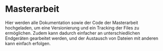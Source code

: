 # Masterarbeit
Hier werden alle Dokumentation sowie der Code der Masterarbeit hochgeladen, um eine Versionierung und ein Tracking der Files zu ermöglichen. 
Zudem kann dadurch einfacher an unterschiedlichen Endgeräten gearbeitet werden, und der Austausch von Dateien mit anderen kann einfach erfolgen.
